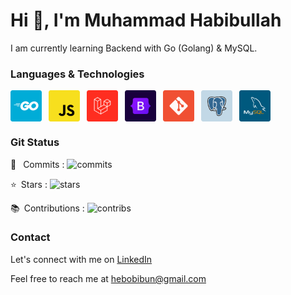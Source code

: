 <h1>Hi 👋, I'm Muhammad Habibullah</h1>

I am currently learning Backend with Go (Golang) & MySQL.

### Languages & Technologies
<a target="_blank" href="https://golang.org/"><img style="vertical-align: middle;" alt="Go" src="https://raw.githubusercontent.com/hebobibun/hebobibun/main/assets/go.png" width="50"></a>&ensp;
<a target="_blank" href="https://www.javascript.com/"><img style="vertical-align: middle;" alt="Javascript" src="https://raw.githubusercontent.com/hebobibun/hebobibun/main/assets/js.png" width="50"></a>&ensp;
<a href="https://laravel.com/"><img style="vertical-align: middle;" alt="Laravel" src="https://raw.githubusercontent.com/hebobibun/hebobibun/main/assets/laravel.png" width="50"></a>&ensp;
<a href="https://getbootstrap.com/"><img style="vertical-align: middle;" alt="Bootstrap" src="https://raw.githubusercontent.com/hebobibun/hebobibun/main/assets/bs5.png" width="50"></a>&ensp;
<a href="https://git-scm.com/"><img style="vertical-align: middle;" alt="Git" src="https://raw.githubusercontent.com/hebobibun/hebobibun/main/assets/git.png" width="50"></a>&ensp;
<a target="_blank" href="https://www.postgresql.org//"><img style="vertical-align: middle;" alt="PostgreSQL" src="https://raw.githubusercontent.com/hebobibun/hebobibun/main/assets/postgre.png" width="50"></a>&ensp;
<a target="_blank" href="https://www.mysql.com/"><img style="vertical-align: middle;" alt="MySQL" src="https://raw.githubusercontent.com/hebobibun/hebobibun/main/assets/mysql.png" width="50"></a>&ensp;

### Git Status
:arrows_counterclockwise: &ensp;Commits : <img alt="commits" src="https://github-readme-stats-individuals.vercel.app/api/individual?username=hebobibun&show=commits&count_private=true&theme=dark">

:star:&ensp;Stars : <img alt="stars" src="https://github-readme-stats-individuals.vercel.app/api/individual?username=hebobibun&show=stars&count_private=true&theme=dark">

:books:&ensp;Contributions : <img alt="contribs" src="https://github-readme-stats-individuals.vercel.app/api/individual?username=hebobibun&show=contribs&count_private=true&theme=dark">

### Contact

Let's connect with me on <a href="https://www.linkedin.com/in/mhammadhabibullah/" target="_blank">LinkedIn<a/>

Feel free to reach me at <a target="_blank" href="mailto:hebobibun@gmail.com" target="_blank">hebobibun@gmail.com<a/>
